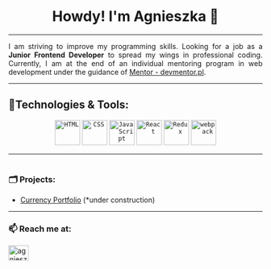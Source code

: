 
# <h1 align="center">Howdy! I'm Agnieszka  :wave:</h1>
---
 <p align="justify">I am striving to improve my programming skills. Looking for a job as a <strong>Junior Frontend Developer</strong> to spread my wings in professional coding. Currently, I am at the end of an individual mentoring program in web development under the guidance of <a href="https://www.devmentor.pl">Mentor - devmentor.pl</a>.</p>


---
##  <h2>🔧Technologies & Tools:</h2>
<div  align="center">
	<code><img height="50" src="https://user-images.githubusercontent.com/25181517/192158954-f88b5814-d510-4564-b285-dff7d6400dad.png" alt="HTML" title="HTML" /></code>
	<code><img height="50" src="https://user-images.githubusercontent.com/25181517/183898674-75a4a1b1-f960-4ea9-abcb-637170a00a75.png" alt="CSS" title="CSS" /></code>
	<code><img height="50" src="https://user-images.githubusercontent.com/25181517/117447155-6a868a00-af3d-11eb-9cfe-245df15c9f3f.png" alt="JavaScript" title="JavaScript" /></code>
	<code><img height="50" src="https://user-images.githubusercontent.com/25181517/183897015-94a058a6-b86e-4e42-a37f-bf92061753e5.png" alt="React" title="React" /></code>
	<code><img height="50" src="https://user-images.githubusercontent.com/25181517/187896150-cc1dcb12-d490-445c-8e4d-1275cd2388d6.png" alt="Redux" title="Redux" /></code>
	<code><img height="50" src="https://user-images.githubusercontent.com/25181517/187955008-981340e6-b4cc-441b-80cf-7a5e94d29e7e.png" alt="webpack" title="webpack" /></code>
</div>

---

# <h3>🗂️ Projects:</h3>
* [Currency Portfolio](https://github.com/AgnieszkaSzostak/Currency-portfolio) (*under construction)

---

### <h3>📫 Reach me at:</h3>
<p>
    <a href="https://www.linkedin.com/in/agnieszkaszostak/" target="blank"><img align="center" src="https://raw.githubusercontent.com/rahuldkjain/github-profile-readme-generator/master/src/images/icons/Social/linked-in-alt.svg" alt="agnieszkaszostak" height="30" width="40" /></a>
</p>


